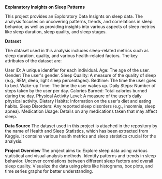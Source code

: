 **Explanatory Insights on Sleep Patterns**


This project provides an Exploratory Data Insignts on sleep data. The analysis focuses on uncovering patterns, trends, and correlations in sleep behavior, as well as providing insights into various aspects of sleep metrics like sleep duration, sleep quality, and sleep stages.

**Dataset**

The dataset used in this analysis includes sleep-related metrics such as sleep duration, quality, and various health-related factors. The key attributes of the dataset are:

User ID: A unique identifier for each individual.
Age: The age of the user.
Gender: The user's gender.
Sleep Quality: A measure of the quality of sleep (e.g., REM, deep, light sleep percentages).
Bedtime: The time the user goes to bed.
Wake-up Time: The time the user wakes up.
Daily Steps: Number of steps taken by the user per day.
Calories Burned: Total calories burned during the day.
Physical Activity Level: A measure of the user's daily physical activity.
Dietary Habits: Information on the user's diet and eating habits.
Sleep Disorders: Any reported sleep disorders (e.g., insomnia, sleep apnea).
Medication Usage: Details on any medications taken that may affect sleep.

**Data Source**
The dataset used in this project is attached in the repository by the name of Health and Sleep Statistics, which has been extracted from Kaggle. It contains various health metrics and sleep statistics crucial for the analysis.

**Project Overview**
The project aims to:
Explore sleep data using various statistical and visual analysis methods.
Identify patterns and trends in sleep behavior.
Uncover correlations between different sleep factors and overall sleep quality.
Visualize the data using plots like histograms, box plots, and time series graphs for better understanding.
